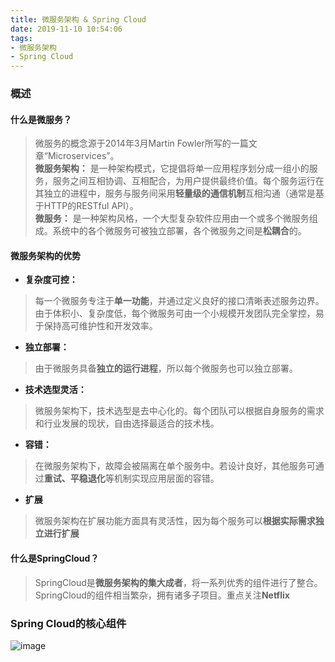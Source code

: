```yaml
---
title: 微服务架构 & Spring Cloud   
date: 2019-11-10 10:54:06  
tags:  
- 微服务架构  
- Spring Cloud
---
```


### 概述  
#### 什么是微服务？
> 微服务的概念源于2014年3月Martin Fowler所写的一篇文章“Microservices”。  
**微服务架构：** 是一种架构模式，它提倡将单一应用程序划分成一组小的服务，服务之间互相协调、互相配合，为用户提供最终价值。每个服务运行在其独立的进程中，服务与服务间采用**轻量级的通信机制**互相沟通（通常是基于HTTP的RESTful API）。  
**微服务：** 是一种架构风格，一个大型复杂软件应用由一个或多个微服务组成。系统中的各个微服务可被独立部署，各个微服务之间是**松耦合**的。

#### 微服务架构的优势
- **复杂度可控：**  
> 每一个微服务专注于**单一功能**，并通过定义良好的接口清晰表述服务边界。由于体积小、复杂度低，每个微服务可由一个小规模开发团队完全掌控，易于保持高可维护性和开发效率。  
- **独立部署：**  
> 由于微服务具备**独立的运行进程**，所以每个微服务也可以独立部署。  
- **技术选型灵活：**  
> 微服务架构下，技术选型是去中心化的。每个团队可以根据自身服务的需求和行业发展的现状，自由选择最适合的技术栈。
- **容错：**  
> 在微服务架构下，故障会被隔离在单个服务中。若设计良好，其他服务可通过**重试、平稳退化**等机制实现应用层面的容错。
- **扩展**  
> 微服务架构在扩展功能方面具有灵活性，因为每个服务可以**根据实际需求独立进行扩展**

#### 什么是SpringCloud？
> SpringCloud是**微服务架构的集大成者**，将一系列优秀的组件进行了整合。SpringCloud的组件相当繁杂，拥有诸多子项目。重点关注**Netflix**


### Spring Cloud的核心组件    
![image](https://note.youdao.com/yws/api/personal/file/D47A17F9F0054D368770574184DB81FB?method=download&shareKey=56a5caadbcea630f69ae65cc14c960cd)  